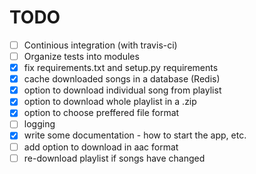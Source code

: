 TODO
====

- [ ] Continious integration (with travis-ci)
- [ ] Organize tests into modules
- [x] fix requirements.txt and setup.py requirements
- [x] cache downloaded songs in a database (Redis)
- [x] option to download individual song from playlist
- [x] option to download whole playlist in a .zip
- [x] option to choose preffered file format
- [ ] logging
- [x] write some documentation - how to start the app, etc.
- [ ] add option to download in aac format
- [ ] re-download playlist if songs have changed
